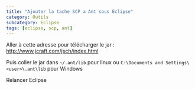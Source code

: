 ```yaml
---
title: "Ajouter la tache SCP a Ant sous Eclipse"
category: Outils
subcategory: Eclipse
tags: [eclipse, scp, ant]
---
```

Aller à cette adresse pour télécharger le jar : http://www.jcraft.com/jsch/index.html 

Puis coller le jar dans `~/.ant/lib` pour linux ou `C:\Documents and Settings\<user>\.ant\lib` pour Windows

Relancer Eclipse
